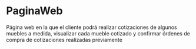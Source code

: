 # PaginaWeb
Página web en la que el cliente podrá realizar cotizaciones de algunos muebles a medida, visualizar cada mueble cotizado y confirmar órdenes de compra de cotizaciones realizadas previamente

